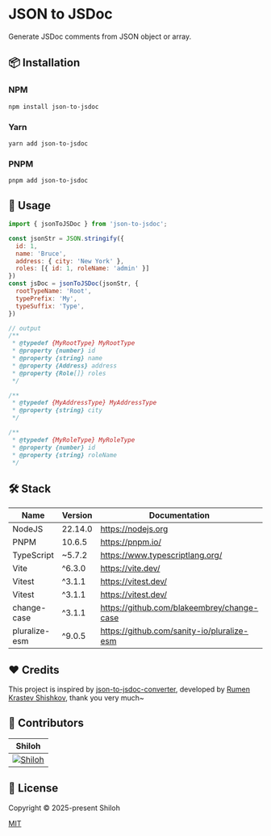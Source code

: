 # JSON to JSDoc

Generate JSDoc comments from JSON object or array.

## 📦 Installation

### NPM

```shell
npm install json-to-jsdoc
```

### Yarn

```shell
yarn add json-to-jsdoc
```

### PNPM

```shell
pnpm add json-to-jsdoc
```

## 🚀 Usage

```javascript
import { jsonToJSDoc } from 'json-to-jsdoc';

const jsonStr = JSON.stringify({
  id: 1,
  name: 'Bruce',
  address: { city: 'New York' },
  roles: [{ id: 1, roleName: 'admin' }]
})
const jsDoc = jsonToJSDoc(jsonStr, {
  rootTypeName: 'Root',
  typePrefix: 'My',
  typeSuffix: 'Type',
})

// output
/**
 * @typedef {MyRootType} MyRootType
 * @property {number} id
 * @property {string} name
 * @property {Address} address
 * @property {Role[]} roles
 */

/**
 * @typedef {MyAddressType} MyAddressType
 * @property {string} city
 */

/**
 * @typedef {MyRoleType} MyRoleType
 * @property {number} id
 * @property {string} roleName
 */
```

## 🛠️ Stack

| Name          | Version | Documentation                                | Remark |
|---------------|---------|----------------------------------------------|--------|
| NodeJS        | 22.14.0 | <https://nodejs.org>                         |        |
| PNPM          | 10.6.5  | <https://pnpm.io/>                           |        |
| TypeScript    | ~5.7.2  | <https://www.typescriptlang.org/>            |        |
| Vite          | ^6.3.0  | <https://vite.dev/>                          |        |
| Vitest        | ^3.1.1  | <https://vitest.dev/>                        |        |
| Vitest        | ^3.1.1  | <https://vitest.dev/>                        |        |
| change-case   | ^3.1.1  | <https://github.com/blakeembrey/change-case> |        |
| pluralize-esm | ^9.0.5  | <https://github.com/sanity-io/pluralize-esm> |        |

## ❤️ Credits

This project is inspired by [json-to-jsdoc-converter](https://gitlab.com/nvidia1997/json-to-jsdoc-converter), developed
by [Rumen Krastev Shishkov](https://gitlab.com/nvidia1997), thank you very much~

## 💪 Contributors

|                                             Shiloh                                              |
|:-----------------------------------------------------------------------------------------------:|
| [![Shiloh](https://avatars.githubusercontent.com/u/46670399?v=4)](https://github.com/shilohooo) |

## 🔖 License

Copyright © 2025-present Shiloh

[MIT](./LICENSE)
